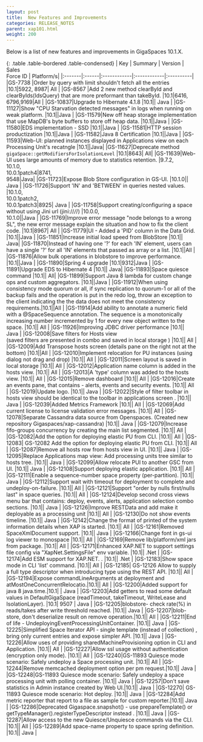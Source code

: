```yaml
---
layout: post
title:  New Features and Improvements
categories: RELEASE_NOTES
parent: xap101.html
weight: 200
---
```




Below is a list of new features and improvements in GigaSpaces 10.1.X.


{: .table .table-bordered .table-condensed}
| Key | Summary | Version | Sales<br>Force ID | Platform/s|
|:-------|:------|:------------|:------------|:----------|
|GS-7738 |Order by query with limit shouldn't fetch all the entries |10.1|5922, 8987| All |
|GS-8567 |Add 2 new method clearById and clearByIds(IdsQuery) that are more preformant than takeById.  |10.1|6416,<br>6796,9169|All |
|<nobr>GS-10837</nobr>|Upgrade to Hibernate 4.1.8                   |10.1|| Java |
|GS-11127|Show "CPU Starvation detected messages" in logs when running on weak platform.    |10.1||Java |
|GS-11579|New off heap storage implementation that use MapDB's byte buffers to store off heap data.    |10.1||Java |
|GS-11580|EDS implementation - SSD    |10.1||Java |
|GS-11581|HTTP session productization    |10.1||Java |
|GS-11582|Java 8 Certification    |10.1||Java |
|GS-11593|Web-UI: planned instances displayed in Applications view on each Processing Unit's recatngle  |10.1||Java|
|GS-11627|Deprecate method `gigaSpace::getModifiersForIsolationLevel` |10.1|8643| All|
|GS-11639|Web-UI uses large amounts of memory due to statistics retention.  |9.7.2,<br> 10.1.0,<br> 10.0.1patch4|8741,<br>9548|Java|
|GS-11723|Expose Blob Store configuration in GS-UI.  |10.1.0||  Java   |
|GS-11726|Support 'IN' and 'BETWEEN' in queries nested values.  |10.1.0,<br> 10.0.1patch2,<br> 10.0.1patch3|8925|  Java   |
|GS-11758|Support creating/configuring a space without using Jini url (jini://*/*/)     |10.0.0, <br>10.1.0||Java |
|GS-11769|Improve error message "node belongs to a wrong SL", the new error message explain the situation and how to fix the client code.     |10.1|8967| All |
|GS-11779|UI - Added a 'PID' column in the Data Grid.                                                                       |10.1||Java |
|GS-11851|Increase initial load speed from BlobStore                                                                        |10.1|| Java|
|GS-11870|Instead of having one '?' for each 'IN' element, users can have a single '?' for all 'IN' elements that passed as array or a list. |10.1||All |
|GS-11876|Allow bulk operations in blobstore to improve performance.                                                                          |10.1||Java |
|GS-11890|Spring 4 upgrade                                                                                                                     |10.1|9312|Java |
|GS-11891|Upgrade EDS to Hibernate 4                                                                                                           |10.1|| Java|
|GS-11893|Space quiesce command                                                                                                                |10.1|| All|
|GS-11899|Support Java 8 lambda for custom change ops and custom aggregators.                                                                   |10.1||Java |
|GS-11912|When using consistency mode quorum or all, if sync replication to quorum-1 or all of the backup fails and the operation is put in the redo log, throw an exception to the client indicating the the data does not meet the consistency requirements.|10.1||All |
|GS-11914|Add ability to annotate a numeric field with a @SpaceSequence annotation. The sequence is a monotonically increasing number incremented by 1 for every new object written to the space.          |10.1||  All |
|GS-11926|Improving JDBC driver performance                                                                                         |10.1|| Java  |
|GS-12008|Save filters for Hosts view <br>(saved filters are presented in combo and saved in local storage )                            |10.1|| All  |
|GS-12009|Add Transpose hosts screen (details pane on the right not at the bottom)                                                  |10.1||All   |
|GS-12010|Implement relocation for PU instances (using dialog not drag and drop)                                                    |10.1|| All |
|GS-12011|Screen layout is saved in local storage                                                                                   |10.1|| All  |
|GS-12012|Application name column is added in the hosts view.                                                                       |10.1|| All  |
|GS-12013|A 'type' column was added to the hosts view.                                                                              |10.1|| All  |
|GS-12015|Remove dashboard                                                                                                           |10.1|| All  |
|GS-12016|Create an events pane, that contains - alerts, events and security events.                                                 |10.1||  All |
|GS-12019|Update logo.                                                                                                              |10.1|| Java  |
|GS-12022|Style of filter toolbar in hosts view should be identical to the toolbar in applications screen .                         |10.1|| Java  |
|GS-12039|Added Metrics Framework                                                                                                   |10.1||  All |
|GS-12069|Add current license to license validation error messages.                                                                  |10.1||  All |
|GS-12078|Separate Cassandra data source from Openspaces. (Created new repository Gigaspaces/xap-cassandra)                          |10.1|| Java  |
|GS-12079|Increase fifo-groups concurrency by creating the main list segmented.                                                     |10.1||  All  |
|GS-12082|Add the option for deploying elastic PU from CLI.                                                                          |10.1|| All  |
|GS-12083| GS-12082 Add the option for deploying elastic PU from CLI.                                                                          |10.1|| All  |
|GS-12087|Remove all hosts row from hosts view in UI.                                                                                |10.1|| Java  |
|GS-12095|Replace Applications map view: Add processing units tree similar to hosts tree.                                            |10.1|| Java  |
|GS-12099|Allow relocate PUI to another GSC from UI.                                                                                 |10.1|| Java  |
|GS-12108|Support deploying elastic application.                                                                                |10.1|| All  |
|GS-12111|Enable a sequence-number space property (per-partition).                                                                  |10.1||  Java  |
|GS-12112|Support wait with timeout for deployment to complete and undeploy-on-failure.                                             |10.1|| All   |
|GS-12121|Support "order by nulls first/nulls last" in space queries.                                                               |10.1|| All   |
|GS-12124|Develop second cross views menu bar that contains: deploy, events, alerts, application selection combo sections.           |10.1||  Java |
|GS-12126|Improve RESTData and add make it deployable as a processing unit                                                          |10.1||  All   |
|GS-12130|Do not show events timeline.                                                                                              |10.1|| Java   |
|GS-12142|Change the format of printed of the system information details when XAP is started.                                       |10.1|| All   |
|GS-12161|Removed SpaceXmlDocument support.                                                                                         |10.1|| Java   |
|GS-12166|Change font in gs-ui log viewer to monospace                                                                              |10.1|| All  |
|GS-12169|Remove lib/platform/xml jars from package.                                                                                 |10.1|| All |
|GS-12171|Enhanced XAP.NET to support settings file config via "XapNet.SettingsFile" env variable.                                  |10.1|| .Net  |
|GS-12174|Add ESM support for XAP.NET. .                                               |10.1||  .Net  |
|GS-12183|Show space mode in CLI 'list' command.                                       |10.1|| All   |
|GS-12185| GS-12126 Allow to supply a full type descriptor when introducing type using the REST API.                                |10.1|| All   |
|GS-12194|Expose commandLineArguments at deployment and atMostOneConcurrentRelocatio.|10.1||  All |
|GS-12200|Added support for java 8 java.time.|10.1| |  Java  |
|GS-12203|Add getters to read some default values in DefaultGigaSpace (readTimeout, takeTimeout, WriteLease and IsolationLayer). |10.1| 9507 |  Java  |
|GS-12205|blobstore- check rate(%) in reads/takes after write threshold reached.                                                    |10.1|| Java   |
|GS-12207|blob-store, don't deserialize result on remove operation.|10.1|| All   |
|GS-12211|End of life - UndeployingEventProcessingUnitContainer.                                                                    |10.1|| Java   |
|GS-12225|Simplified Space Iterator API - single template (instead of collection) , bring only current entries and expose simpler API. |10.1|| Java  |
|GS-12226|Allow uses of providing sharedMachineProvisioning option in CLI and Application.                                             |10.1|| All |
|GS-12227|Allow ssl usage without authentication (encryption only mode).                                                               |10.1|| All |
|GS-12240|GS-11893 Quiesce mode scenario: Safely undeploy a Space processing unit.                                                     |10.1|| All   |
|GS-12244|Remove memcached deployment option per pm request.|10.1||  Java |
|GS-12248|GS-11893 Quiesce mode scenario: Safely undeploy a space processing unit with polling container.                              |10.1|| Java   |
|GS-12257|Don't save statistics in Admin instance created by Web UI.|10.1|| Java   |
|GS-12270| GS-11893 Quiesce mode scenario: Hot deploy.                                                                                 |10.1|| Java   |
|GS-12284|Add metric reporter that report to a file as sample for custom reporter.|10.1|| Java  |
|GS-12286|Deprecated Gigaspace.snapshot() - use prepareTemplate() or getTypeManager().registerTypeDescriptor instead .            |10.1|| Java |
|GS-12287|Allow access to the new Quiesce/Unquiesce commands via the CLI.                                                              |10.1|| All |
|GS-12289|Add space-name property to space spring definition.                                                                          |10.1|| Java |
